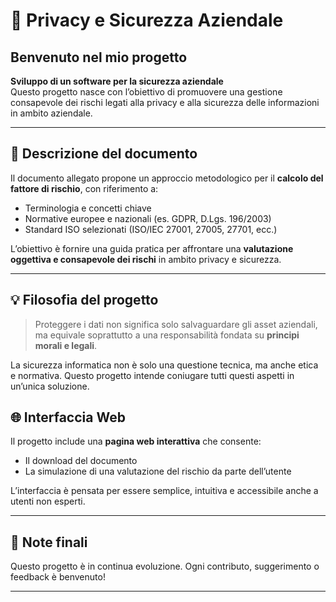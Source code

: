 # 🔐 Privacy e Sicurezza Aziendale

##  Benvenuto nel mio progetto

**Sviluppo di un software per la sicurezza aziendale**  
Questo progetto nasce con l’obiettivo di promuovere una gestione consapevole dei rischi legati alla privacy e alla sicurezza delle informazioni in ambito aziendale.

---

## 📄 Descrizione del documento

Il documento allegato propone un approccio metodologico per il **calcolo del fattore di rischio**, con riferimento a:

- Terminologia e concetti chiave
- Normative europee e nazionali (es. GDPR, D.Lgs. 196/2003)
- Standard ISO selezionati (ISO/IEC 27001, 27005, 27701, ecc.)

L’obiettivo è fornire una guida pratica per affrontare una **valutazione oggettiva e consapevole dei rischi** in ambito privacy e sicurezza.

---

## 💡 Filosofia del progetto

> Proteggere i dati non significa solo salvaguardare gli asset aziendali,  
> ma equivale soprattutto a una responsabilità fondata su **principi morali e legali**.

La sicurezza informatica non è solo una questione tecnica, ma anche etica e normativa. Questo progetto intende coniugare tutti questi aspetti in un’unica soluzione.

## 🌐 Interfaccia Web

Il progetto include una **pagina web interattiva** che consente:

- Il download del documento
- La simulazione di una valutazione del rischio da parte dell’utente

L’interfaccia è pensata per essere semplice, intuitiva e accessibile anche a utenti non esperti.

---

## 📌 Note finali

Questo progetto è in continua evoluzione. Ogni contributo, suggerimento o feedback è benvenuto!

---

